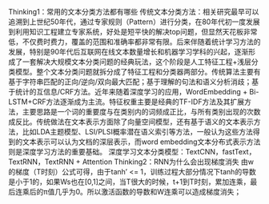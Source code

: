 Thinking1：常用的文本分类方法都有哪些
传统文本分类方法：相关研究最早可以追溯到上世纪50年代，通过专家规则（Pattern）进行分类，在80年代初一度发展到利用知识工程建立专家系统，好处是短平快的解决top问题，但显然天花板非常低，不仅费时费力，覆盖的范围和准确率都非常有限。后来伴随着统计学习方法的发展，特别是90年代后互联网在线文本数量增长和机器学习学科的兴起，逐渐形成了一套解决大规模文本分类问题的经典玩法，这个阶段是人工特征工程+浅层分类模型。整个文本分类问题就拆分成了特征工程和分类器两部分。传统算法主要有基于字符串匹配的正向/逆向/双向最大匹配；基于理解的句法和语义分析消歧；基于统计的互信息/CRF方法。近年来随着深度学习的应用，WordEmbedding + Bi-LSTM+CRF方法逐渐成为主流。特征权重主要是经典的TF-IDF方法及其扩展方法，主要思路是一个词的重要度与在类别内的词频成正比，与所有类别出现的次数成反比。传统做法在文本表示方面除了向量空间模型，还有基于语义的文本表示方法，比如LDA主题模型、LSI/PLSI概率潜在语义索引等方法，一般认为这些方法得到的文本表示可以认为文档的深层表示，而word embedding文本分布式表示方法则是深度学习方法的重要基础。
深度学习文本分类模型：TextCNN，fastText，TextRNN，TextRNN + AttentionThinking2：RNN为什么会出现梯度消失
由w的梯度（T时刻）公式可得，由于tanh’ <= 1，训练过程大部分情况下tanh的导数是小于1的，如果Ws也在[0,1]之间，当T很大的时候，t+1到T时刻，累加连乘，最后连乘后的π值几乎为0。所以激活函数的导数和W连乘可以造成梯度消失；